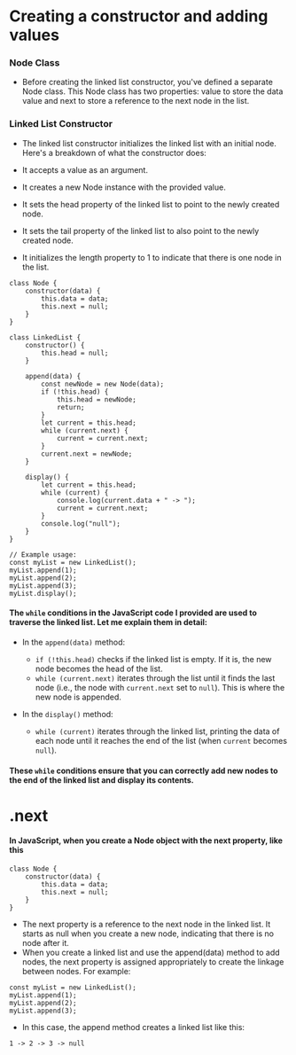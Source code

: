 # Creating a constructor and adding values
### Node Class
* Before creating the linked list constructor, you've defined a separate Node class. This Node class has two properties: value to store the data value and next to store a reference to the next node in the list.

### Linked List Constructor
* The linked list constructor initializes the linked list with an initial node. Here's a breakdown of what the constructor does:

* It accepts a value as an argument.
* It creates a new Node instance with the provided value.
* It sets the head property of the linked list to point to the newly created node.
* It sets the tail property of the linked list to also point to the newly created node.
* It initializes the length property to 1 to indicate that there is one node in the list.

```
class Node {
    constructor(data) {
        this.data = data;
        this.next = null;
    }
}

class LinkedList {
    constructor() {
        this.head = null;
    }

    append(data) {
        const newNode = new Node(data);
        if (!this.head) {
            this.head = newNode;
            return;
        }
        let current = this.head;
        while (current.next) {
            current = current.next;
        }
        current.next = newNode;
    }

    display() {
        let current = this.head;
        while (current) {
            console.log(current.data + " -> ");
            current = current.next;
        }
        console.log("null");
    }
}

// Example usage:
const myList = new LinkedList();
myList.append(1);
myList.append(2);
myList.append(3);
myList.display();
```
#### The `while` conditions in the JavaScript code I provided are used to traverse the linked list. Let me explain them in detail:

* In the `append(data)` method:
   * `if (!this.head)` checks if the linked list is empty. If it is, the new node becomes the head of the list.
   * `while (current.next)` iterates through the list until it finds the last node (i.e., the node with `current.next` set to `null`). This is where the new node is appended.

* In the `display()` method:
   * `while (current)` iterates through the linked list, printing the data of each node until it reaches the end of the list (when `current` becomes `null`).

#### These `while` conditions ensure that you can correctly add new nodes to the end of the linked list and display its contents.
# .next
#### In JavaScript, when you create a Node object with the next property, like this
```
class Node {
    constructor(data) {
        this.data = data;
        this.next = null;
    }
}
```
* The next property is a reference to the next node in the linked list. It starts as null when you create a new node, indicating that there is no node after it.
* When you create a linked list and use the append(data) method to add nodes, the next property is assigned appropriately to create the linkage between nodes. For example:

```
const myList = new LinkedList();
myList.append(1);
myList.append(2);
myList.append(3);
```
* In this case, the append method creates a linked list like this:
```
1 -> 2 -> 3 -> null
```
